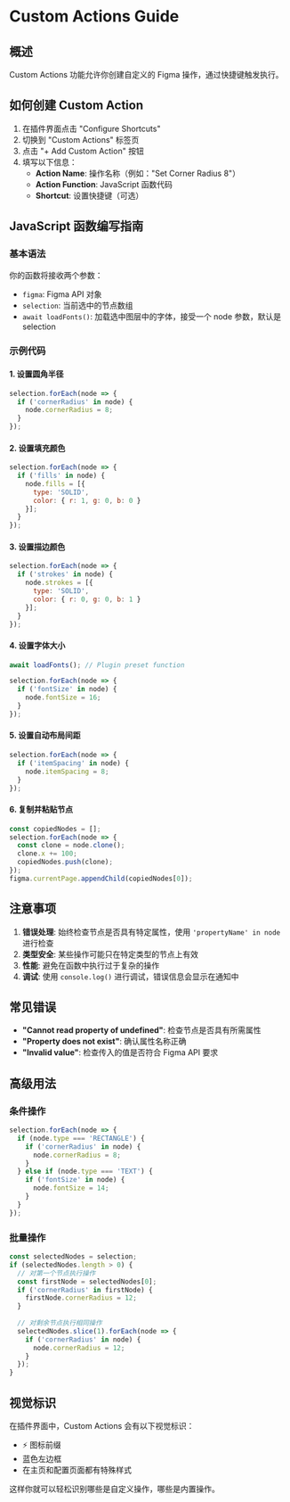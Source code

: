 # Custom Actions Guide

## 概述
Custom Actions 功能允许你创建自定义的 Figma 操作，通过快捷键触发执行。

## 如何创建 Custom Action

1. 在插件界面点击 "Configure Shortcuts"
2. 切换到 "Custom Actions" 标签页
3. 点击 "+ Add Custom Action" 按钮
4. 填写以下信息：
   - **Action Name**: 操作名称（例如："Set Corner Radius 8"）
   - **Action Function**: JavaScript 函数代码
   - **Shortcut**: 设置快捷键（可选）

## JavaScript 函数编写指南

### 基本语法
你的函数将接收两个参数：
- `figma`: Figma API 对象
- `selection`: 当前选中的节点数组
- `await loadFonts()`: 加载选中图层中的字体，接受一个 node 参数，默认是 selection

### 示例代码

#### 1. 设置圆角半径
```javascript
selection.forEach(node => {
  if ('cornerRadius' in node) {
    node.cornerRadius = 8;
  }
});
```

#### 2. 设置填充颜色
```javascript
selection.forEach(node => {
  if ('fills' in node) {
    node.fills = [{
      type: 'SOLID',
      color: { r: 1, g: 0, b: 0 }
    }];
  }
});
```

#### 3. 设置描边颜色
```javascript
selection.forEach(node => {
  if ('strokes' in node) {
    node.strokes = [{
      type: 'SOLID',
      color: { r: 0, g: 0, b: 1 }
    }];
  }
});
```

#### 4. 设置字体大小
```javascript
await loadFonts(); // Plugin preset function

selection.forEach(node => {
  if ('fontSize' in node) {
    node.fontSize = 16;
  }
});
```

#### 5. 设置自动布局间距
```javascript
selection.forEach(node => {
  if ('itemSpacing' in node) {
    node.itemSpacing = 8;
  }
});
```

#### 6. 复制并粘贴节点
```javascript
const copiedNodes = [];
selection.forEach(node => {
  const clone = node.clone();
  clone.x += 100;
  copiedNodes.push(clone);
});
figma.currentPage.appendChild(copiedNodes[0]);
```

## 注意事项

1. **错误处理**: 始终检查节点是否具有特定属性，使用 `'propertyName' in node` 进行检查
2. **类型安全**: 某些操作可能只在特定类型的节点上有效
3. **性能**: 避免在函数中执行过于复杂的操作
4. **调试**: 使用 `console.log()` 进行调试，错误信息会显示在通知中

## 常见错误

- **"Cannot read property of undefined"**: 检查节点是否具有所需属性
- **"Property does not exist"**: 确认属性名称正确
- **"Invalid value"**: 检查传入的值是否符合 Figma API 要求

## 高级用法

### 条件操作
```javascript
selection.forEach(node => {
  if (node.type === 'RECTANGLE') {
    if ('cornerRadius' in node) {
      node.cornerRadius = 8;
    }
  } else if (node.type === 'TEXT') {
    if ('fontSize' in node) {
      node.fontSize = 14;
    }
  }
});
```

### 批量操作
```javascript
const selectedNodes = selection;
if (selectedNodes.length > 0) {
  // 对第一个节点执行操作
  const firstNode = selectedNodes[0];
  if ('cornerRadius' in firstNode) {
    firstNode.cornerRadius = 12;
  }
  
  // 对剩余节点执行相同操作
  selectedNodes.slice(1).forEach(node => {
    if ('cornerRadius' in node) {
      node.cornerRadius = 12;
    }
  });
}
```

## 视觉标识

在插件界面中，Custom Actions 会有以下视觉标识：
- ⚡ 图标前缀
- 蓝色左边框
- 在主页和配置页面都有特殊样式

这样你就可以轻松识别哪些是自定义操作，哪些是内置操作。 